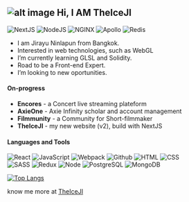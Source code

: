 ##  ![alt image](https://blog.theiceji.com/wp-content/uploads/2020/06/Logo-IJN_White_x.png) Hi, I AM TheIceJI

![NextJS](https://img.shields.io/badge/nextjs-%23000000.svg?style=for-the-badge&logo=next.js&logoColor=white) ![NodeJS](https://img.shields.io/badge/node.js-%2343853D.svg?style=for-the-badge&logo=node-dot-js&logoColor=white) ![NGINX](https://img.shields.io/badge/nginx-%23009639.svg?style=for-the-badge&logo=nginx&logoColor=white) ![Apollo](https://img.shields.io/badge/-ApolloGraphQL-311C87?style=for-the-badge&logo=apollo-graphql) ![Redis](https://img.shields.io/badge/redis-%23DD0031.svg?style=for-the-badge&logo=redis&logoColor=white)

- I am Jirayu Ninlapun from Bangkok.
- Interested in web technologies, such as WebGL
- I’m currently learning GLSL and Solidity.
- Road to be a Front-end Expert.
- I’m looking to new oportunities.

#### On-progress

- **Encores** - a Concert live streaming plateform
- **AxieOne** - Axie Infinity scholar and account management
- **Filmmunity** - a Community for Short-filmmaker
- **TheIceJI** - my new website (v2), build with NextJS

#### Languages and Tools

![React](https://img.shields.io/badge/-React-000?&logo=React)
![JavaScript](https://img.shields.io/badge/-JavaScript-000?&logo=JavaScript)
![Webpack](https://img.shields.io/badge/-Webpack-000?&logo=Webpack)
![Github](https://img.shields.io/badge/-Github-000?&logo=Github)
![HTML](https://img.shields.io/badge/-HTML5-000?&logo=HTML5)
![CSS](https://img.shields.io/badge/-CSS3-000?&logo=CSS3)
</br>
![SASS](https://img.shields.io/badge/-SASS-000?&logo=SASS)
![Redux](https://img.shields.io/badge/-Redux-000?&logo=Redux)
![Node](https://img.shields.io/badge/-Node-000?&logo=Node.js)
![PostgreSQL](https://img.shields.io/badge/-PostgreSQL-000?&logo=PostgreSQL)
![MongoDB](https://img.shields.io/badge/-MongoDB-000?&logo=MongoDB)

[![Top Langs](https://github-readme-stats.vercel.app/api/top-langs/?username=Jirayu-ninl&layout=compact)](https://github.com/anuraghazra/github-readme-stats)

know me more at [TheIceJI](https://TheIceJI.com)
